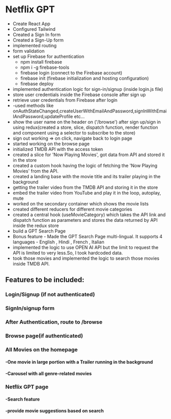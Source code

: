 # Netflix GPT

- Create React App
- Configured Tailwind
- Created a Sign In form
- Created a Sign-Up form
- implemented routing
- form validation
- set up Firebase for authentication
    - npm install firebase
    - npm i -g firebase-tools
    - firebase login (connect to the Firebase account)
    - firebase init (firebase initialization and hosting configuration)
    - firebase deploy
- implemented authentication logic for sign-in/signup (inside login.js file)
- store user credentials inside the Firebase console after sign up 
- retrieve user credentials from Firebase after login
-    -used methods like onAuthStateChanged,createUserWithEmailAndPassword,signInWithEmailAndPassword,updateProfile etc...
- show the user name on the header on ('/browse') after sign up/sign in using redux(created a store, slice, dispatch function, render function and component using a selector to subscribe to the store) 
- sign out working => on click, navigate back to login page
- started working on the browse page
- initialized TMDB API with the access token 
- created a slice for 'Now Playing Movies', got data from API and stored it in the store
- created a custom hook having the logic of fetching the 'Now Playing Movies' from the API.
- created a landing base with the movie title and its trailer playing in the background
- getting the trailer video from the TMDB API and storing it in the store
- embed the trailer video from YouTube and play it in the loop, autoplay, mute
- worked on the secondary container which shows the movie lists
- created different reducers for different movie categories
- created a central hook (useMovieCategory) which takes the API link and dispatch function as parameters and stores the data returned by API inside the redux store
- build a GPT Search Page
- Bonus feature - Made the GPT Search Page multi-lingual. It supports 4 languages - English , Hindi , French , Italian
- implemented the logic to use OPEN AI API but the limit to request the API is limited to very less.So, I took hardcoded data.
- took those movies and implemented the logic to search those movies inside TMDB API.
    
## Features to be included:

### Login/Signup (if not authenticated)
### SignIn/signup form 
### After Authentication, route to /browse 

### Browse page(if authenticated)
### All Movies on the homepage
####    -One movie in large portion with a Trailer running in the background
####    -Carousel with all genre-related movies
### Netflix GPT page
####    -Search feature
####    -provide movie suggestions based on search